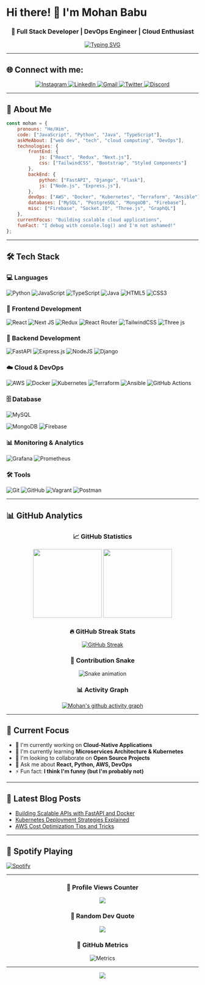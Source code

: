 # Hi there! 👋 I'm Mohan Babu

<div align="center">
  
### 🚀 Full Stack Developer | DevOps Engineer | Cloud Enthusiast

[![Typing SVG](https://readme-typing-svg.herokuapp.com?font=Fira+Code&pause=1000&color=00D9FF&center=true&vCenter=true&width=435&lines=Full+Stack+Developer;DevOps+Engineer;AI+Enthusiast;Always+learning+new+things)](https://git.io/typing-svg)

</div>

---

## 🌐 Connect with me:

<p align="center">
<a href="https://instagram.com/mohan__25" target="_blank">
  <img src="https://img.shields.io/badge/Instagram-E4405F?style=for-the-badge&logo=instagram&logoColor=white" alt="Instagram" />
</a>
<a href="https://linkedin.com/in/mohanbabu" target="_blank">
  <img src="https://img.shields.io/badge/LinkedIn-0077B5?style=for-the-badge&logo=linkedin&logoColor=white" alt="LinkedIn" />
</a>
<a href="mailto:mohanbabu2502@gmail.com" target="_blank">
  <img src="https://img.shields.io/badge/Gmail-D14836?style=for-the-badge&logo=gmail&logoColor=white" alt="Gmail" />
</a>
<a href="https://twitter.com/your-handle" target="_blank">
  <img src="https://img.shields.io/badge/Twitter-1DA1F2?style=for-the-badge&logo=twitter&logoColor=white" alt="Twitter" />
</a>
<a href="https://discord.com/users/your-id" target="_blank">
  <img src="https://img.shields.io/badge/Discord-7289DA?style=for-the-badge&logo=discord&logoColor=white" alt="Discord" />
</a>
</p>

---

## 🎯 About Me

```javascript
const mohan = {
    pronouns: "He/Him",
    code: ["JavaScript", "Python", "Java", "TypeScript"],
    askMeAbout: ["web dev", "tech", "cloud computing", "DevOps"],
    technologies: {
        frontEnd: {
            js: ["React", "Redux", "Next.js"],
            css: ["TailwindCSS", "Bootstrap", "Styled Components"]
        },
        backEnd: {
            python: ["FastAPI", "Django", "Flask"],
            js: ["Node.js", "Express.js"],
        },
        devOps: ["AWS", "Docker", "Kubernetes", "Terraform", "Ansible"],
        databases: ["MySQL", "PostgreSQL", "MongoDB", "Firebase"],
        misc: ["Firebase", "Socket.IO", "Three.js", "GraphQL"]
    },
    currentFocus: "Building scalable cloud applications",
    funFact: "I debug with console.log() and I'm not ashamed!"
};
```

---

## 🛠️ Tech Stack

### 💻 Languages
![Python](https://img.shields.io/badge/python-3670A0?style=for-the-badge&logo=python&logoColor=ffdd54)
![JavaScript](https://img.shields.io/badge/javascript-%23323330.svg?style=for-the-badge&logo=javascript&logoColor=%23F7DF1E)
![TypeScript](https://img.shields.io/badge/typescript-%23007ACC.svg?style=for-the-badge&logo=typescript&logoColor=white)
![Java](https://img.shields.io/badge/java-%23ED8B00.svg?style=for-the-badge&logo=openjdk&logoColor=white)
![HTML5](https://img.shields.io/badge/html5-%23E34F26.svg?style=for-the-badge&logo=html5&logoColor=white)
![CSS3](https://img.shields.io/badge/css3-%231572B6.svg?style=for-the-badge&logo=css3&logoColor=white)

### 🚀 Frontend Development
![React](https://img.shields.io/badge/react-%2320232a.svg?style=for-the-badge&logo=react&logoColor=%2361DAFB)
![Next JS](https://img.shields.io/badge/Next-black?style=for-the-badge&logo=next.js&logoColor=white)
![Redux](https://img.shields.io/badge/redux-%23593d88.svg?style=for-the-badge&logo=redux&logoColor=white)
![React Router](https://img.shields.io/badge/React_Router-CA4245?style=for-the-badge&logo=react-router&logoColor=white)
![TailwindCSS](https://img.shields.io/badge/tailwindcss-%2338B2AC.svg?style=for-the-badge&logo=tailwind-css&logoColor=white)
![Three js](https://img.shields.io/badge/threejs-black?style=for-the-badge&logo=three.js&logoColor=white)

### 🔧 Backend Development
![FastAPI](https://img.shields.io/badge/FastAPI-005571?style=for-the-badge&logo=fastapi)
![Express.js](https://img.shields.io/badge/express.js-%23404d59.svg?style=for-the-badge&logo=express&logoColor=%2361DAFB)
![NodeJS](https://img.shields.io/badge/node.js-6DA55F?style=for-the-badge&logo=node.js&logoColor=white)
![Django](https://img.shields.io/badge/django-%23092E20.svg?style=for-the-badge&logo=django&logoColor=white)

### ☁️ Cloud & DevOps
![AWS](https://img.shields.io/badge/AWS-%23FF9900.svg?style=for-the-badge&logo=amazon-aws&logoColor=white)
![Docker](https://img.shields.io/badge/docker-%230db7ed.svg?style=for-the-badge&logo=docker&logoColor=white)
![Kubernetes](https://img.shields.io/badge/kubernetes-%23326ce5.svg?style=for-the-badge&logo=kubernetes&logoColor=white)
![Terraform](https://img.shields.io/badge/terraform-%235835CC.svg?style=for-the-badge&logo=terraform&logoColor=white)
![Ansible](https://img.shields.io/badge/ansible-%231A1918.svg?style=for-the-badge&logo=ansible&logoColor=white)
![GitHub Actions](https://img.shields.io/badge/github%20actions-%232671E5.svg?style=for-the-badge&logo=githubactions&logoColor=white)

### 🗄️ Database
![MySQL](https://img.shields.io/badge/mysql-4479A1.svg?style=for-the-badge&logo=mysql&logoColor=white)

![MongoDB](https://img.shields.io/badge/MongoDB-%234ea94b.svg?style=for-the-badge&logo=mongodb&logoColor=white)
![Firebase](https://img.shields.io/badge/firebase-%23039BE5.svg?style=for-the-badge&logo=firebase)

### 📊 Monitoring & Analytics
![Grafana](https://img.shields.io/badge/grafana-%23F46800.svg?style=for-the-badge&logo=grafana&logoColor=white)
![Prometheus](https://img.shields.io/badge/Prometheus-E6522C?style=for-the-badge&logo=Prometheus&logoColor=white)

### 🛠️ Tools
![Git](https://img.shields.io/badge/git-%23F05033.svg?style=for-the-badge&logo=git&logoColor=white)
![GitHub](https://img.shields.io/badge/github-%23121011.svg?style=for-the-badge&logo=github&logoColor=white)
![Vagrant](https://img.shields.io/badge/vagrant-%231563FF.svg?style=for-the-badge&logo=vagrant&logoColor=white)
![Postman](https://img.shields.io/badge/Postman-FF6C37?style=for-the-badge&logo=postman&logoColor=white)

---

## 📊 GitHub Analytics

<div align="center">

### 📈 GitHub Statistics

<img height="180em" src="https://github-readme-stats.vercel.app/api?username=mohan-ux&show_icons=true&theme=tokyonight&include_all_commits=true&count_private=true&hide_border=true&bg_color=0D1117"/>
<img height="180em" src="https://github-readme-stats.vercel.app/api/top-langs/?username=mohan-ux&layout=compact&langs_count=8&theme=tokyonight&hide_border=true&bg_color=0D1117"/>

### 🔥 GitHub Streak Stats
[![GitHub Streak](https://nirzak-streak-stats.vercel.app/?user=mohan-ux&theme=tokyonight&hide_border=true&background=0D1117)](https://git.io/streak-stats)

### 🐍 Contribution Snake
![Snake animation](https://github.com/mohan-ux/mohan-ux/blob/output/github-contribution-grid-snake-dark.svg)

### 📊 Activity Graph
[![Mohan's github activity graph](https://github-readme-activity-graph.vercel.app/graph?username=mohan-ux&theme=tokyo-night&hide_border=true&bg_color=0D1117)](https://github.com/ashutosh00710/github-readme-activity-graph)

</div>

---

## 🎯 Current Focus

- 🔭 I'm currently working on **Cloud-Native Applications**
- 🌱 I'm currently learning **Microservices Architecture & Kubernetes**
- 👯 I'm looking to collaborate on **Open Source Projects**
- 💬 Ask me about **React, Python, AWS, DevOps**
- ⚡ Fun fact: **I think I'm funny (but I'm probably not)**

---

## 📝 Latest Blog Posts
<!-- BLOG-POST-LIST:START -->
- [Building Scalable APIs with FastAPI and Docker](https://your-blog-url.com)
- [Kubernetes Deployment Strategies Explained](https://your-blog-url.com)
- [AWS Cost Optimization Tips and Tricks](https://your-blog-url.com)
<!-- BLOG-POST-LIST:END -->

---

## 🎵 Spotify Playing
[![Spotify](https://github-readme-spotify-murex.vercel.app/api/spotify)](https://open.spotify.com/user/your-spotify-username)


---

<div align="center">

### 👀 Profile Views Counter
[![](https://visitcount.itsvg.in/api?id=mohan-ux&icon=2&color=6)](https://visitcount.itsvg.in)

### 💫 Random Dev Quote
![](https://quotes-github-readme.vercel.app/api?type=horizontal&theme=tokyonight)

### 🔮 GitHub Metrics
![Metrics](https://metrics.lecoq.io/mohan-ux?template=classic&config.timezone=Asia%2FKolkata)

</div>

---

<div align="center">
  <img src="https://capsule-render.vercel.app/api?type=waving&color=gradient&height=100&section=footer"/>
</div>

<!-- Proudly created with advanced features -->
